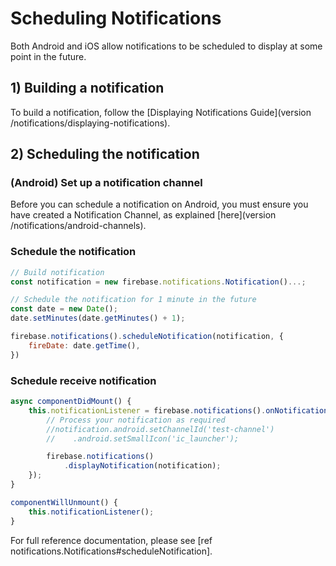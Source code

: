 # Scheduling Notifications

Both Android and iOS allow notifications to be scheduled to display at some point in the future.

## 1) Building a notification

To build a notification, follow the [Displaying Notifications Guide](version /notifications/displaying-notifications).

## 2) Scheduling the notification

### (Android) Set up a notification channel

Before you can schedule a notification on Android, you must ensure you have created a Notification Channel, as explained [here](version /notifications/android-channels).

### Schedule the notification

```js
// Build notification
const notification = new firebase.notifications.Notification()...;

// Schedule the notification for 1 minute in the future
const date = new Date();
date.setMinutes(date.getMinutes() + 1);

firebase.notifications().scheduleNotification(notification, {
    fireDate: date.getTime(),
})
```

### Schedule receive notification

```js
async componentDidMount() {
    this.notificationListener = firebase.notifications().onNotification((notification: Notification) => {
        // Process your notification as required
        //notification.android.setChannelId('test-channel')
        //    .android.setSmallIcon('ic_launcher');

        firebase.notifications()
            .displayNotification(notification);
    });
}

componentWillUnmount() {
    this.notificationListener();
}
```

For full reference documentation, please see [ref notifications.Notifications#scheduleNotification].
